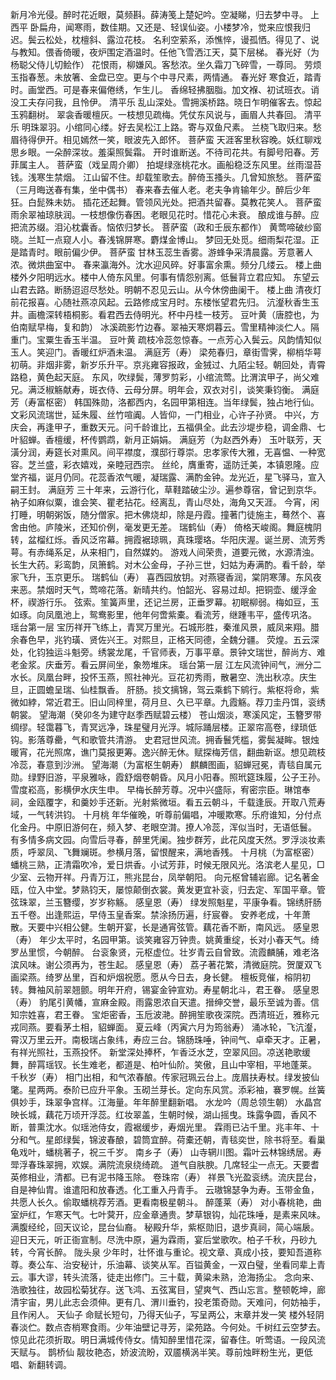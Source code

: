 <!-- { "loadSidebar": true } -->
新月冷光侵。醉时花近眼，莫频斟。薛涛笺上楚妃吟。空凝睇，归去梦中寻。 
上西平
卧扁舟，闻寒雨，数佳期。又还是、轻误仙姿。小楼梦冷，觉来应恨我归迟。鬓云松处，枕檀斜、露泣花枝。 
名利空萦系，添憔悴，谩孤恓。得见了、说与教知。偎香倚暖，夜炉围定酒温时。任他飞雪洒江天，莫下层梯。 
春光好（为杨聪父侍儿切鲙作）
花恨雨，柳嫌风。客愁浓。坐久霜刀飞碎雪，一尊同。 
劳烦玉指春葱。未放箸、金盘已空。更与个中寻尺素，两情通。 
春光好
寒食近，踏青时。画堂西。可是春来偏倦绣，乍生儿。 
香绵轻拂胭脂。加文褓、初试班衣。诮没工夫存问我，且怜伊。 
清平乐
乱山深处。雪拥溪桥路。晓日乍明催客去。惊起玉鸦翻树。 
翠衾香暖檀灰。一枝想见疏梅。凭仗东风说与，画眉人共春回。 
清平乐
明珠翠羽。小绾同心缕。好去吴松江上路。寄与双鱼尺素。 
兰桡飞取归来。愁眉待得伊开。相见嫣然一笑，眼波先入郎怀。 
菩萨蛮
天涯客里秋容晚。妖红聊戏思乡眼。一朵醉深妆。羞渠照鬓霜。 
开时谁断送。不待司花共。有脚号阳春。芳菲属主人。 
菩萨蛮（戏呈周介卿）
拍堤绿涨桃花水。画船稳泛东风里。丝雨湿苔钱。浅寒生禁烟。 
江山留不住。却载笙歌去。醉倚玉搔头。几曾知旅愁。 
菩萨蛮（三月晦送春有集，坐中偶书）
春来春去催人老。老夫争肯输年少。醉后少年狂。白髭殊未妨。 
插花还起舞。管领风光处。把酒共留春。莫教花笑人。 
菩萨蛮
雨余翠袖琼肤润。一枝想像伤春困。老眼见花时。惜花心未衰。 
酿成谁与醉。应把流苏缀。泪沁枕囊香。恼侬归梦长。 
菩萨蛮（政和壬辰东都作）
黄莺啼破纱窗晓。兰缸一点窥人小。春浅锦屏寒。麝煤金博山。 
梦回无处觅。细雨梨花湿。正是踏青时。眼前偏少伊。 
菩萨蛮
甘林玉蕊生香雾。游蜂争采清晨露。芳意著人浓。微烘曲室中。 
春来瀛海外。沈水迎风碎。好事富余熏。频分几缕云。 
楼上曲
楼外夕阳明远水。楼中人倚东风里。何事有情怨别离。低鬟背立君应知。 
东望云山君去路。断肠迢迢尽愁处。明朝不忍见云山。从今休傍曲阑干。 
楼上曲
清夜灯前花报喜。心随社燕凉风起。云路修成宝月时。东楼怅望君先归。 
沆瀣秋香生玉井。画檐深转梧桐影。看君西去侍明光。杯中丹桂一枝芳。 
豆叶黄（唐腔也，为伯南赋早梅，复和韵）
冰溪疏影竹边春。翠袖天寒炯暮云。雪里精神淡伫人。隔重门。宝粟生香玉半温。 
豆叶黄
疏枝冷蕊忽惊春。一点芳心入鬓云。风韵情知似玉人。笑迎门。香暖红炉酒未温。 
满庭芳（寿）
梁苑春归，章街雪霁，柳梢华萼初萌。非烟非雾，新岁乐升平。京兆雍容报政，金狨过、九陌尘轻。朝回处，青霄路稳，黄色起天庭。 
东风，吹绿鬓，薄罗剪彩，小绾流莺。比渭滨甲子，尚父难兄。满泛椒觞献寿，斑衣侍、云母分屏。明年会，双衣对引，谈笑秉钧衡。 
满庭芳（寿富枢密）
韩国殊勋，洛都西内，名园甲第相连。当年绿鬓，独占地行仙。文彩风流瑞世，延朱履、丝竹喧阗。人皆仰，一门相业，心许子孙贤。 
中兴，方庆会，再逢甲子，重数天元。问千龄谁比，五福俱全。此去沙堤步稳，调金鼎、七叶貂蝉。香檀缓，杯传鹦鹉，新月正娟娟。 
满庭芳（为赵西外寿）
玉叶联芳，天潢分润，寿筵长对熏风。间平襟度，濮邸行尊崇。忠孝家传大雅，无喜愠、一种宽容。芝兰盛，彩衣嬉戏，亲睦冠西宗。 
丝纶，膺重寄，遥防迁美，本镇恩隆。应堂齐福，诞月仍同。花蕊香浓气暖，凝瑞露、满酌金钟。龙光近，星飞驿马，宣入嗣王封。 
满庭芳
三十年来，云游行化，草鞋踏破尘沙。遍参尊宿，曾记到京华。衲子如麻似粟，谁会笑、瞿老拈花。经离乱，青山尽处，海角又天涯。 
今宵，闲打睡，明朝粥饭，随分僧家。把木佛烧却，除是丹霞。撞著门徒施主，蓦然个、喜舍由他。庐陵米，还知价例，毫发更无差。 
瑞鹤仙（寿）
倚格天峻阁。舞庭槐阴转，盆榴红烁。香风泛帘幕。拥霞裾琼珮，真珠璎珞。华阳庆渥。诞兰房、流芳秀萼。有赤绳系足，从来相门，自然媒妁。 
游戏人间荣贵，道要元微，水源清浊。长生大药。彩鸾韵，凤箫鹤。对木公金母，子孙三世，妇姑为寿满酌。看千龄，举家飞升，玉京更乐。 
瑞鹤仙（寿）
喜西园放钥。对燕寝香润，棠阴寒薄。东风夜来恶。禁烟时天气，莺啼花落。新晴共约。怕韶光、容易过却。把铜壶、缓浮金杯，禊游行乐。 
弦索。笙簧声里，还记兰房，正垂罗幕。初眠柳弱。梅如豆，玉如琢。向凤凰池上，鸳鸯影里，他年何啻紫橐。看流芳，继踵韦平，盛传巩洛。 
瑶台第一层
宝历祥开飞练上，青冥万里光。石城形胜，秦淮风景，威凤来翔。腊余春色早，兆钓璜、贤佐兴王。对熙旦，正格天同德，全魏分疆。 
荧煌。五云深处，化钧独运斗魁旁。绣裳龙尾，千官师表，万事平章。景钟文瑞世，醉尚方、难老金浆。庆垂芳。看云屏间坐，象笏堆床。 
瑶台第一层
江左风流钟间气，洲分二水长。凤凰台畔，投怀玉燕，照社神光。豆花初秀雨，散暑空、洗出秋凉。庆生旦，正圆蟾呈瑞、仙桂飘香。 
肝肠。掞文摛锦，驾云乘鹤下鹓行。紫枢将命，紫微如綍，常近君王。旧山同梓里，荷月旦、久已平章。九霞觞。荐刀圭丹饵，衮绣朝裳。 
望海潮（癸卯冬为建守赵季西赋碧云楼）
苍山烟淡，寒溪风定，玉簪罗带绸缪。轻霭暮飞，青冥远净，珠星璧月光浮。城际踊层楼。正翠帘高卷，绿琐低钩。影落尊罍，气和歌管共清游。 
史君冠世风流。拥香鬟凭槛，雾鬓凝眸。银烛暖宵，花光照席，谯门莫报更筹。逸兴醉无休。赋探梅芳信，翻曲新讴。想见疏枝冷蕊，春意到沙洲。 
望海潮（为富枢生朝寿）
麒麟图画，貂蝉冠冕，青毯自属元勋。绿野旧游，平泉雅咏，霞舒烟卷朝昏。风月小阳春。照玳筵珠履，公子王孙。雪度崧高，影横伊水庆生申。 
早梅长醉芳尊。况中兴盛际，宥密宗臣。琳馆奉祠，金瓯覆字，和羹妙手还新。光射紫微垣。看五云朝斗，千载逢辰。开取八荒寿域，一气转洪钧。 
十月桃
年华催晚，听尊前偏唱，冲暖欺寒。乐府谁知，分付点化金丹。中原旧游何在，频入梦、老眼空潸。撩人冷蕊，浑似当时，无语低鬟。 
有多情多病文园。向雪后寻春，醉里凭阑。独步群芳，此花风度天然。罗浮淡妆素质，呼翠凤、飞舞斓斑。参横月落，留恨醒来，满地香残。 
十月桃（为富枢密）
蟠桃三熟，正清霜吹冷，爱日烘香。小试芳菲，时候无限风光。洛滨老人星见，□少室、云物开祥。丹青万江，熊兆昆台，凤举朝阳。 
向元枢曾辅岩廊。记名著金瓯，位入中堂。梦熟钧天，屡惊颠倒衣裳。黄发更宜补衮，归去定、军国平章。管弦珠翠，兰玉簪缨，岁岁称觞。 
感皇恩（寿）
绿发照魁星，平康争看。锦绣肝肠五千卷。出逢熙运，早侍玉皇香案。禁涂扬历遍，纡宸眷。 
安养老成，十年萧散。天要中兴相公健。生朝开宴，长是通宵弦管。藕花香不断，南风远。 
感皇恩（寿）
年少太平时，名园甲第。谈笑雍容万钟贵。姚黄重绽，长对小春天气。绮罗丛里惯，今朝醉。 
台衮象贤，元枢虚位。壮岁青云自曾致。流霞麟脯，难老洛滨风味。谢公须再为，苍生起。 
感皇恩（寿）
荔子著花繁，清微庭院。贺厦双飞画梁燕。绮罗丛里，百和炉烟祝愿。愿从今日去，身长健。 
檀板竞催，榕阴初转。舞袖风前翠翘颤。明年开府，锡宴金钟宣劝。寿星朝北斗，君王眷。 
感皇恩（寿）
豹尾引黄幡，宣麻金殿。雨露恩浓自天遣。搢绅交誉，最乐至诚为善。信知宗姓喜，君王眷。 
宝炬密香，玉卮波滟。醉拥笙歌夜深院。西清班近，雅称元戎同燕。要看茅土相，貂蝉面。 
夏云峰（丙寅六月为筠翁寿）
涌冰轮，飞沆瀣，霄汉万里云开。南极瑞占象纬，寿应三台。锦肠珠唾，钟间气、卓牵天才。正暑，有祥光照社，玉燕投怀。 
新堂深处捧杯，乍香泛水芝，空翠风回。凉送艳歌缓舞，醉罥瑶钗。长生难老，都道是、柏叶仙阶。笑傲，且山中宰相，平地蓬莱。 
千秋岁（寿）
相门出相，和气浓春酿。传家冠珮云台上。庞眉扶寿杖。绿发披仙氅。星两两。泰阶已应升平象。玉砌兰芽长。定向东风赏。添彩袖，褰罗幌。丝簧俱妙手，珠翠争宫样。江海量。年年醉里翻新唱。 
水龙吟（周总领生朝）
水晶宫映长城，藕花万顷开浮蕊。红妆翠盖，生朝时候，湖山摇曳。珠露争圆，香风不断，普熏沈水。似瑶池侍女，霞裾缓步，寿烟光里。 
霖雨已沾千里。兆丰年、十分和气。星郎绿鬓，锦波春酿，碧筒宜醉。荷橐还朝，青毯奕世，除书将至。看巢龟戏叶，蟠桃著子，祝三千岁。 
南乡子（寿）
山寺辋川图。霜叶云林锦绣居。寿斝浮春珠翠拥，欢娱。满院流泉绕绮疏。 
道气自肤腴。几席轻尘一点无。天要耆英修相业，清都。已有泥书降玉除。 
卷珠帘（寿）
祥景飞光盈衮绣。流庆昆台，自是神仙胄。谁遣阳和放春透。化工重入丹青手。 
云璈锦瑟争为寿。玉带金鱼，共愿人长久。偷取蟠桃荐芳酒。更看南极星朝斗。 
醉蓬莱（寿）
对小春桃艳，曲室炉红，乍寒天气。七叶蓂开，应金章通贵。梦草银钩，灿花珠唾，是素来风味。满腹经纶，回天议论，昆台仙裔。 
秘殿升华，紫枢勋旧，退步真祠，简心端扆。迎日天元，听正衙宣制。尽洗中原，遍为霖雨，宴后堂歌吹。柏子千秋，丹砂九转，今宵长醉。 
陇头泉
少年时，壮怀谁与重论。视文章、真成小技，要知吾道称尊。奏公车、治安秘计，乐油幕、谈笑从军。百镒黄金，一双白璧，坐看同辈上青云。事大谬，转头流落，徒走出修门。三十载，黄粱未熟，沧海扬尘。 
念向来、浩歌独往，故园松菊犹存。送飞鸿、五弦寓目，望爽气、西山忘言。整顿乾坤，廊清宇宙，男儿此志会须伸。更有几、渭川垂钓，投老策奇勋。天难问，何妨袖手，且作闲人。 
天仙子
命赋长短句，乃得天仙子，写呈两公，末章并发一笑 
楼外轻阴春淡伫。数点杏梢寒食雨。少年油壁记寻芳，梁苑路。今何处。千树红云空梦去。 
惊见此花须折取。明日满城传侍女。情知醉里惜花深，留春住。听莺语。一段风流天赋与。 
鹊桥仙
靓妆艳态，娇波流盼，双靥横涡半笑。尊前烛畔粉生光，更低唱、新翻转调。 

